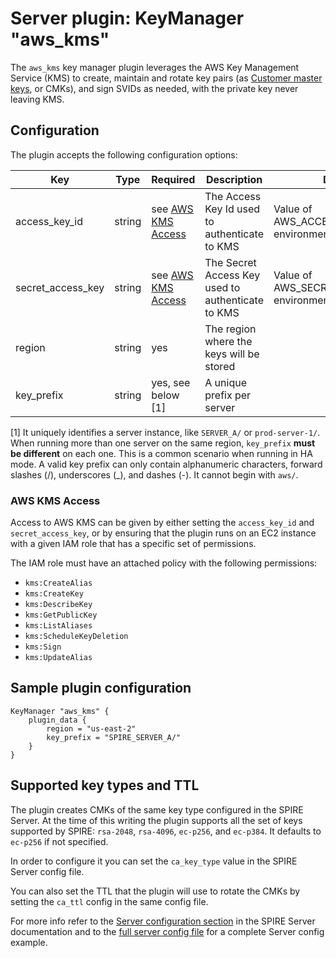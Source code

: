 # Server plugin: KeyManager "aws_kms"

The `aws_kms` key manager plugin leverages the AWS Key Management Service (KMS) to create, maintain and rotate key pairs (as [Customer master keys](https://docs.aws.amazon.com/kms/latest/developerguide/concepts.html#master_keys), or CMKs), and sign SVIDs as needed, with the private key never leaving KMS.

## Configuration

The plugin accepts the following configuration options:

| Key               | Type   | Required                              | Description                                          | Default                                              |
| ----------------- | ------ | ------------------------------------- | ---------------------------------------------------- | ---------------------------------------------------- |
| access_key_id     | string | see [AWS KMS Access](#aws-kms-access) | The Access Key Id used to authenticate to KMS        | Value of AWS_ACCESS_KEY_ID environment variable      |
| secret_access_key | string | see [AWS KMS Access](#aws-kms-access) | The Secret Access Key used to authenticate to KMS    | Value of AWS_SECRET_ACCESS_KEY environment variable  |
| region            | string | yes                                   | The region where the keys will be stored             |                                                      |
| key_prefix        | string | yes, see below [1]                    | A unique prefix per server                           |                                                      |   

[1] It uniquely identifies a server instance, like `SERVER_A/` or `prod-server-1/`. When running more than one server on the same region, `key_prefix` **must be different** on each one. This is a common scenario when running in HA mode. A valid key prefix can only contain alphanumeric characters, forward slashes (/), underscores (_), and dashes (-). It cannot begin with `aws/`.

### AWS KMS Access

Access to AWS KMS can be given by either setting the `access_key_id` and `secret_access_key`, or by ensuring that the plugin runs on an EC2 instance with a given IAM role that has a specific set of permissions.

The IAM role must have an attached policy with the following permissions:

- `kms:CreateAlias`
- `kms:CreateKey`
- `kms:DescribeKey`
- `kms:GetPublicKey`
- `kms:ListAliases`
- `kms:ScheduleKeyDeletion`
- `kms:Sign`
- `kms:UpdateAlias`

## Sample plugin configuration

```
KeyManager "aws_kms" {
    plugin_data {        
        region = "us-east-2"
        key_prefix = "SPIRE_SERVER_A/"
    }
}
```

## Supported key types and TTL

The plugin creates CMKs of the same key type configured in the SPIRE Server. At the time of this writing the plugin supports all the set of keys supported by SPIRE: `rsa-2048`, `rsa-4096`, `ec-p256`, and `ec-p384`. It defaults to `ec-p256` if not specified.

In order to configure it you can set the `ca_key_type` value in the SPIRE Server config file.

You can also set the TTL that the plugin will use to rotate the CMKs by setting the `ca_ttl` config in the same config file.

For more info refer to the [Server configuration section](https://github.com/spiffe/spire/blob/master/doc/spire_server.md#server-configuration-file) in the SPIRE Server documentation and to the [full server config file](https://github.com/spiffe/spire/blob/master/conf/server/server_full.conf) for a complete Server config example.
